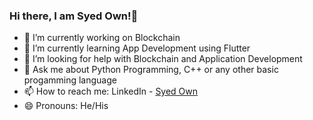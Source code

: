 ### Hi there, I am Syed Own!👋



- 🔭 I’m currently working on Blockchain
- 🌱 I’m currently learning App Development using Flutter
- 🤔 I’m looking for help with Blockchain and Application Development
- 💬 Ask me about Python Programming, C++ or any other basic progamming language
- 📫 How to reach me: LinkedIn - [Syed Own](www.linkedin.com/in/syed-own-2184ab252)
- 😄 Pronouns: He/His
<!-- - ⚡ Fun fact: 
-->
